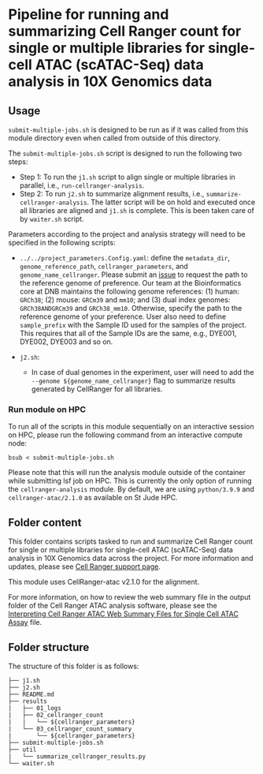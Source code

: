 # Pipeline for running and summarizing Cell Ranger count for single or multiple libraries for single-cell ATAC (scATAC-Seq) data analysis in 10X Genomics data

## Usage

`submit-multiple-jobs.sh` is designed to be run as if it was called from this module directory even when called from outside of this directory.

The `submit-multiple-jobs.sh` script is designed to run the following two steps: 
   - Step 1: To run the `j1.sh` script to align single or multiple libraries in parallel, i.e., `run-cellranger-analysis`. 
   - Step 2: To run `j2.sh` to summarize alignment results, i.e., `summarize-cellranger-analysis`. The latter script will be on hold and executed once all libraries are aligned and `j1.sh` is complete. This is been taken care of by `waiter.sh` script.

Parameters according to the project and analysis strategy will need to be specified in the following scripts:
- `../../project_parameters.Config.yaml`: define the `metadata_dir`, `genome_reference_path`, `cellranger_parameters`, and `genome_name_cellranger`. Please submit an [issue](https://github.com/stjude-dnb-binfcore/sc-rna-seq-snap/issues) to request the path to the reference genome of preference. Our team at the Bioinformatics core at DNB maintains the following genome references: (1) human: `GRCh38`; (2) mouse: `GRCm39` and `mm10`; and (3) dual index genomes: `GRCh38ANDGRCm39` and `GRCh38_mm10`. Otherwise, specify the path to the reference genome of your preference. User also need to define `sample_prefix` with the Sample ID used for the samples of the project. This requires that all of the Sample IDs are the same, e.g., DYE001, DYE002, DYE003 and so on.

- `j2.sh`: 
   - In case of dual genomes in the experiment, user will need to add the `--genome ${genome_name_cellranger}` flag to summarize results generated by CellRanger for all libraries.

### Run module on HPC

To run all of the scripts in this module sequentially on an interactive session on HPC, please run the following command from an interactive compute node:

```
bsub < submit-multiple-jobs.sh
```

Please note that this will run the analysis module outside of the container while submitting lsf job on HPC. This is currently the only option of running the `cellranger-analysis` module. By default, we are using `python/3.9.9` and `cellranger-atac/2.1.0` as available on St Jude HPC.


## Folder content

This folder contains scripts tasked to run and summarize Cell Ranger count for single or multiple libraries for single-cell ATAC (scATAC-Seq) data analysis in 10X Genomics data across the project. For more information and updates, please see [Cell Ranger support page](https://support.10xgenomics.com/single-cell-atac/software/pipelines/latest/using/count).

This module uses CellRanger-atac v2.1.0 for the alignment.

For more information, on how to review  the web summary file in the output folder of the Cell Ranger ATAC analysis software, please see the [Interpreting Cell Ranger ATAC Web Summary Files for Single Cell ATAC Assay](https://www.10xgenomics.com/support/epi-atac/documentation/steps/sequencing/interpreting-cell-ranger-atac-web-summary-files-for-single-cell-atac-assay) file.


## Folder structure 

The structure of this folder is as follows:

```
├── j1.sh
├── j2.sh
├── README.md
├── results
|   ├── 01_logs
|   ├── 02_cellranger_count
|   |   └── ${cellranger_parameters}
|   └── 03_cellranger_count_summary
|       └── ${cellranger_parameters}
├── submit-multiple-jobs.sh
├── util
|   └── summarize_cellranger_results.py
└── waiter.sh
```
